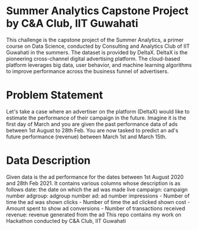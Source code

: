 # Summer Analytics Capstone Project by C&A Club, IIT Guwahati
This challenge is the capstone project of the Summer Analytics, a primer course on Data Science, conducted by Consulting and Analytics Club of IIT Guwahati in the summers. The dataset is provided by DeltaX. DeltaX is the pioneering cross-channel digital advertising platform. The cloud-based platform leverages big data, user behavior, and machine learning algorithms to improve performance across the business funnel of advertisers.

# Problem Statement
Let's take a case where an advertiser on the platform (DeltaX) would like to estimate the performance of their campaign in the future. Imagine it is the first day of March and you are given the past performance data of ads between 1st August to 28th Feb. You are now tasked to predict an ad's future performance (revenue) between March 1st and March 15th.

# Data Description
Given data is the ad performance for the dates between 1st August 2020 and 28th Feb 2021. It contains various columns whose description is as follows
date: the date on which the ad was made live
campaign: campaign number
adgroup: adgroup number
ad: ad number
impressions - Number of time the ad was shown
clicks - Number of time the ad clicked shown
cost - Amount spent to show ad
conversions - Number of transactions received
revenue: revenue generated from the ad
This repo contains my work on Hackathon conducted by C&A Club, IIT Guwahati 
